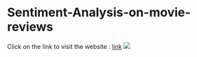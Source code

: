 # Sentiment-Analysis-on-movie-reviews
Click on the link to visit the website : [link](https://sentiment-analysis-on-movie-reviews.streamlit.app/)
<img src="[https://pin.it/yIsE0jQh2](https://drive.google.com/file/d/1Lx01CsKd7PLu2TBypLKuLTJm6Wi66z1Y/view?usp=sharing)"/>

